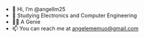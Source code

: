 - 👋 Hi, I’m @angellm25
- 🌱 Studying Electronics and Computer Engineering 
- 👩‍💻 A Genie
- 📫 You can reach me at angelememuo@gmail.com

<!---
angellm25/angellm25 is a ✨ special ✨ repository because its `README.md` (this file) appears on your GitHub profile.
You can click the Preview link to take a look at your changes.
--->
